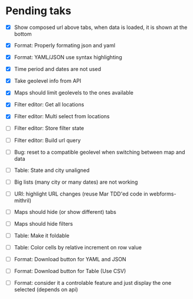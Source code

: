 # Pending taks

- [x] Show composed url above tabs, when data is loaded, it is shown at the bottom
- [x] Format: Properly formating json and yaml
- [x] Format: YAML/JSON use syntax highlighting
- [x] Time period and dates are not used
- [x] Take geolevel info from API
- [x] Maps should limit geolevels to the ones available
- [x] Filter editor: Get all locations
- [x] Filter editor: Multi select from locations
- [ ] Filter editor: Store filter state
- [ ] Filter editor: Build url query
- [ ] Bug: reset to a compatible geolevel when switching between map and data
- [ ] Table: State and city unaligned
- [ ] Big lists (many city or many dates) are not working
- [ ] URI: highlight URL changes (reuse Mar TDD'ed code in webforms-mithril)
- [ ] Maps should hide (or show different) tabs
- [ ] Maps should hide filters
- [ ] Table: Make it foldable
- [ ] Table: Color cells by relative increment on row value
- [ ] Format: Download button for YAML and JSON
- [ ] Format: Download button for Table (Use CSV)
- [ ] Format: consider it a controlable feature and just display the one selected (depends on api)


